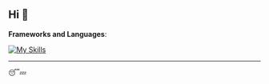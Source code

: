 ## Hi 👋

**Frameworks and Languages**:

[![My Skills](https://skillicons.dev/icons?i=js,html,css,wasm,py,react,rust,tailwind,ts,vitest,vite,vue)](https://skillicons.dev)

---

😴💤
